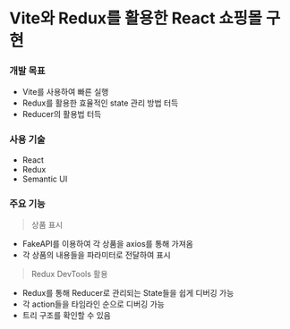 # Vite와 Redux를 활용한 React 쇼핑몰 구현

### 개발 목표

- Vite를 사용하여 빠른 실행
- Redux를 활용한 효율적인 state 관리 방법 터득
- Reducer의 활용법 터득

### 사용 기술

- React
- Redux
- Semantic UI

### 주요 기능

> 상품 표시

- FakeAPI를 이용하여 각 상품을 axios를 통해 가져옴
- 각 상품의 내용들을 파라미터로 전달하여 표시

> Redux DevTools 활용

- Redux를 통해 Reducer로 관리되는 State들을 쉽게 디버깅 가능
- 각 action들을 타임라인 순으로 디버깅 가능
- 트리 구조를 확인할 수 있음
